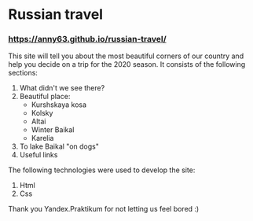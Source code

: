 # Russian travel
### https://anny63.github.io/russian-travel/

This site will tell you about the most beautiful corners of our country and help you decide on a trip for the 2020 season.
It consists of the following sections:

1. What didn't we see there?
2. Beautiful place:
   * Kurshskaya kosa
   * Kolsky
   * Altai
   * Winter Baikal
   * Karelia
3. To lake Baikal "on dogs"
4. Useful links

The following technologies were used to develop the site:
1. Html
2. Css

Thank you Yandex.Praktikum for not letting us feel bored :)
